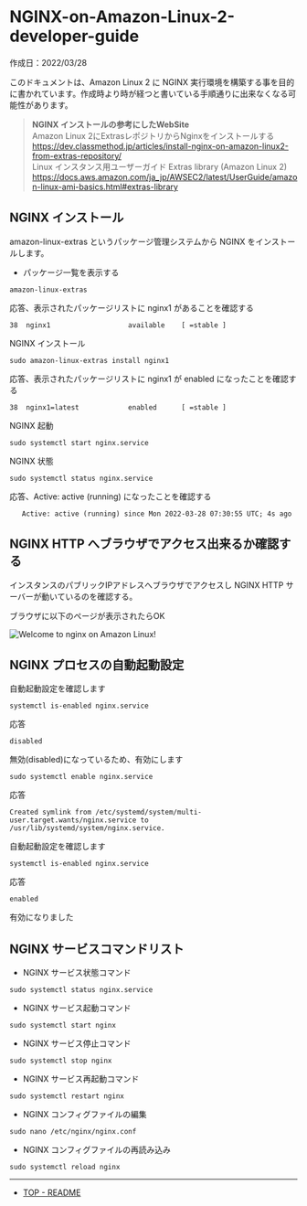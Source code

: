 # NGINX-on-Amazon-Linux-2-developer-guide<a name="NGINX-on-Amazon-Linux-2-developer-guide"></a>

作成日：2022/03/28<br>

このドキュメントは、Amazon Linux 2 に NGINX 実行環境を構築する事を目的に書かれています。作成時より時が経つと書いている手順通りに出来なくなる可能性があります。


> **NGINX インストールの参考にしたWebSite** <br>
Amazon Linux 2にExtrasレポジトリからNginxをインストールする<br>
https://dev.classmethod.jp/articles/install-nginx-on-amazon-linux2-from-extras-repository/<br>
Linux インスタンス用ユーザーガイド Extras library (Amazon Linux 2)<br>
https://docs.aws.amazon.com/ja_jp/AWSEC2/latest/UserGuide/amazon-linux-ami-basics.html#extras-library


## NGINX インストール

amazon-linux-extras というパッケージ管理システムから NGINX をインストールします。

+ パッケージ一覧を表示する
```
amazon-linux-extras
```

応答、表示されたパッケージリストに nginx1 があることを確認する
```
38  nginx1                   available    [ =stable ]
```

NGINX インストール
```
sudo amazon-linux-extras install nginx1
``` 

応答、表示されたパッケージリストに nginx1 が enabled になったことを確認する
```
38  nginx1=latest            enabled      [ =stable ]
```

NGINX 起動
```
sudo systemctl start nginx.service
```

NGINX 状態

```
sudo systemctl status nginx.service
```

応答、Active: active (running) になったことを確認する
```
   Active: active (running) since Mon 2022-03-28 07:30:55 UTC; 4s ago
```


##  NGINX HTTP へブラウザでアクセス出来るか確認する

インスタンスのパブリックIPアドレスへブラウザでアクセスし NGINX HTTP サーバーが動いているのを確認する。

ブラウザに以下のページが表示されたらOK

![Welcome to nginx on Amazon Linux!](https://pgflow.s3.us-west-2.amazonaws.com/github/Laravel-on-Amazon-Linux-2-developer-guide/Welcome-to-nginx-on-Amazon-Linux.png)


## NGINX プロセスの自動起動設定

自動起動設定を確認します

```
systemctl is-enabled nginx.service
```

応答

```
disabled
```

無効(disabled)になっているため、有効にします

```
sudo systemctl enable nginx.service
```

応答

```
Created symlink from /etc/systemd/system/multi-user.target.wants/nginx.service to /usr/lib/systemd/system/nginx.service. 
```

自動起動設定を確認します
```
systemctl is-enabled nginx.service
```

応答
```
enabled
```

有効になりました

## NGINX サービスコマンドリスト

+ NGINX サービス状態コマンド

```
sudo systemctl status nginx.service
```

+ NGINX サービス起動コマンド

```
sudo systemctl start nginx
```

+ NGINX サービス停止コマンド

```
sudo systemctl stop nginx
```

+ NGINX サービス再起動コマンド

```
sudo systemctl restart nginx
```

+ NGINX コンフィグファイルの編集

```
sudo nano /etc/nginx/nginx.conf
```

+ NGINX コンフィグファイルの再読み込み
```
sudo systemctl reload nginx
```

***
+ [TOP - README](README.md)